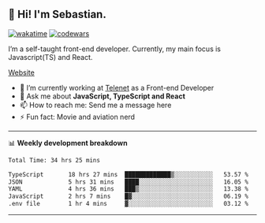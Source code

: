 ## 👋 Hi! I'm Sebastian.

[![wakatime](https://wakatime.com/badge/user/df0036c6-328a-4a39-be9b-e49417ed22a1.svg)](https://wakatime.com/@df0036c6-328a-4a39-be9b-e49417ed22a1)
[![codewars](https://www.codewars.com/users/sebavuye/badges/small)](https://www.codewars.com/users/sebavuye)

I’m a self-taught front-end developer. Currently, my main focus is Javascript(TS) and React.

[Website](https://sebastianvuye.be)

- 🔭 I’m currently working at [Telenet](https://telenet.be/) as a Front-end Developer
- 💬 Ask me about **JavaScript, TypeScript and React**
- 📫 How to reach me: Send me a message here
- ⚡ Fun fact: Movie and aviation nerd

-------

📊 **Weekly development breakdown**

<!--START_SECTION:waka-->

```txt
Total Time: 34 hrs 25 mins

TypeScript       18 hrs 27 mins  █████████████▒░░░░░░░░░░░   53.57 %
JSON             5 hrs 31 mins   ████░░░░░░░░░░░░░░░░░░░░░   16.05 %
YAML             4 hrs 36 mins   ███▒░░░░░░░░░░░░░░░░░░░░░   13.38 %
JavaScript       2 hrs 7 mins    █▓░░░░░░░░░░░░░░░░░░░░░░░   06.19 %
.env file        1 hr 4 mins     ▓░░░░░░░░░░░░░░░░░░░░░░░░   03.12 %
```

<!--END_SECTION:waka-->
-------
